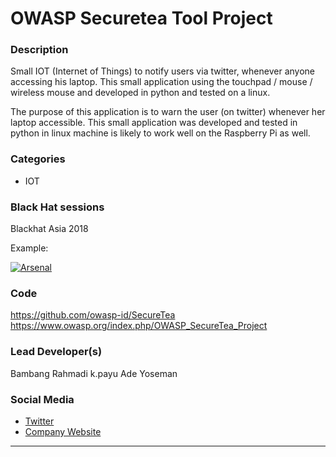 

# OWASP Securetea Tool Project

### Description
Small IOT (Internet of Things) to notify users via twitter, whenever anyone accessing his laptop. This small application using the touchpad / mouse / wireless mouse and developed in python and tested on a linux.

The purpose of this application is to warn the user (on twitter) whenever her laptop accessible. This small application was developed and tested in python in linux machine is likely to work well on the Raspberry Pi as well.

### Categories
* IOT


### Black Hat sessions
Blackhat Asia 2018

Example:

[![Arsenal](https://www.toolswatch.org/badges/arsenal/2015.svg)](http://www.toolswatch.org/2018/01/black-hat-arsenal-asia-2018-great-lineup/)




### Code 
https://github.com/owasp-id/SecureTea
https://www.owasp.org/index.php/OWASP_SecureTea_Project

### Lead Developer(s)
 Bambang Rahmadi k.payu
 Ade Yoseman 

### Social Media 
* [Twitter](https://twitter.com/OwaspJakarta/)
* [Company Website](https://owasp.or.id/) 
----

